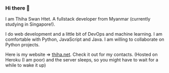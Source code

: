 ### Hi there 👋

I am Thiha Swan Htet. A fullstack developer from Myanmar (currently studying in Singapore!). 

I do web development and a little bit of DevOps and machine learning. I am comfortable with Python, JavaScript and Java. I am willing to collaborate on Python projects.


Here is my website => [thiha.net](https://thiha.net). Check it out for my contacts.
(Hosted on Heroku (I am poor) and the server sleeps, so you might have to wait for a while to wake it up)



